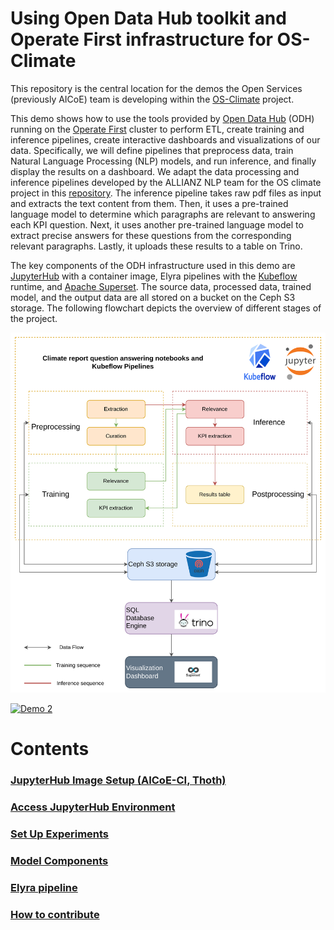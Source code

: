 # Using Open Data Hub toolkit and Operate First infrastructure for OS-Climate

This repository is the central location for the demos the Open Services (previously AICoE) team is developing within the [OS-Climate](https://github.com/os-climate) project.

This demo shows how to use the tools provided by [Open Data Hub](https://opendatahub.io/) (ODH) running on the [Operate First](https://www.operate-first.cloud) cluster to perform ETL, create training and inference pipelines, create interactive dashboards and visualizations of our data. Specifically, we will define pipelines that preprocess data, train Natural Language Processing (NLP) models, and run inference, and finally display the results on a dashboard. We adapt the data processing and inference pipelines developed by the ALLIANZ NLP team for the OS climate project in this [repository](https://github.com/os-climate/corporate_data_pipeline). The inference pipeline takes raw pdf files as input and extracts the text content from them. Then, it uses a pre-trained language model to determine which paragraphs are relevant to answering each KPI question. Next, it uses another pre-trained language model to extract precise answers for these questions from the corresponding relevant paragraphs. Lastly, it uploads these results to a table on Trino.

The key components of the ODH infrastructure used in this demo are [JupyterHub](https://jupyterhub-odh-jupyterhub.apps.odh-cl2.apps.os-climate.org/) with a container image, Elyra pipelines with the [Kubeflow](https://ml-pipeline-ui-kubeflow.apps.odh-cl2.apps.os-climate.org/) runtime, and [Apache Superset](https://superset-secure-odh-superset.apps.odh-cl1.apps.os-climate.org). The source data, processed data, trained model, and the output data are all stored on a bucket on the Ceph S3 storage. The following flowchart depicts the overview of different stages of the project.

![Demo 2 Flowchart](docs/assets/demo2-viz.png)

[![Demo 2](https://img.youtube.com/vi/lGeT615YNlM/0.jpg)](https://youtu.be/lGeT615YNlM)

# Contents

### [JupyterHub Image Setup (AICoE-CI, Thoth)](docs/jh-image-setup.md)
### [Access JupyterHub Environment](docs/access-jh.md)
### [Set Up Experiments](docs/setup-experiments.md)
### [Model Components](docs/ml-components.md)
### [Elyra pipeline](docs/elyra-pipeline.md)
### [How to contribute](docs/how-to-contribute.md)

